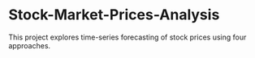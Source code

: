 # Stock-Market-Prices-Analysis
This project explores time-series forecasting of stock prices using four approaches.
